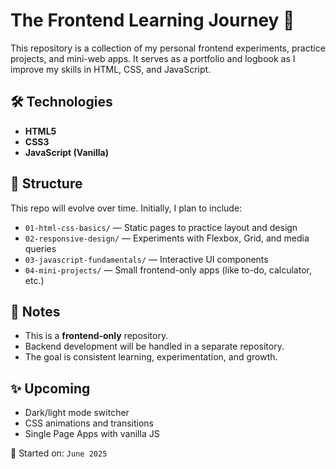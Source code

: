 # The Frontend Learning Journey 🚀

This repository is a collection of my personal frontend experiments, practice projects, and mini-web apps. It serves as a portfolio and logbook as I improve my skills in HTML, CSS, and JavaScript.



## 🛠️ Technologies

- **HTML5**
- **CSS3**
- **JavaScript (Vanilla)**



## 📂 Structure

This repo will evolve over time. Initially, I plan to include:

- `01-html-css-basics/` — Static pages to practice layout and design
- `02-responsive-design/` — Experiments with Flexbox, Grid, and media queries
- `03-javascript-fundamentals/` — Interactive UI components
- `04-mini-projects/` — Small frontend-only apps (like to-do, calculator, etc.)



## 📌 Notes

- This is a **frontend-only** repository.
- Backend development will be handled in a separate repository.
- The goal is consistent learning, experimentation, and growth.



## ✨ Upcoming

- Dark/light mode switcher
- CSS animations and transitions
- Single Page Apps with vanilla JS




📅 Started on: `June 2025`


